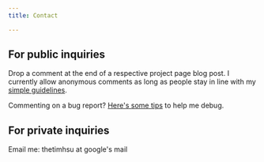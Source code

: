 ```yaml
---
title: Contact

---
```

## For public inquiries

Drop a comment at the end of a respective project page blog post. I currently allow anonymous comments as long as people stay in line with my [simple guidelines](/commenting-guidelines/).

Commenting on a bug report? [Here's some tips](/sending-bug-reports/ "Here's some tips") to help me debug.

## For private inquiries

Email me: thetimhsu at google's mail